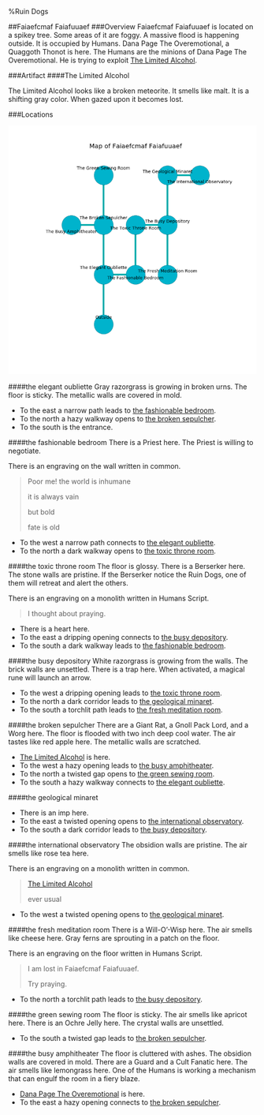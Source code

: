 %Ruin Dogs

##Faiaefcmaf Faiafuuaef
###Overview
Faiaefcmaf Faiafuuaef is located on a spikey tree. Some areas of it are foggy. A massive flood is happening outside. It is occupied by Humans. <a name="Dana-Page-The-Overemotional"></a>Dana Page The Overemotional, a Quaggoth Thonot is here. The Humans are the minions of Dana Page The Overemotional. He  is trying to exploit [The Limited Alcohol](#The-Limited-Alcohol). 



###Artifact
####<a name="The-Limited-Alcohol"></a>The Limited Alcohol


The Limited Alcohol looks like a broken meteorite. It smells like malt. It is a shifting gray color. When gazed upon it becomes lost. 





###Locations


![](../v2/images/Faiaefcmaf-Faiafuuaef.png)

####<a name="the-elegant-oubliette"></a>the elegant oubliette
Gray razorgrass is growing in broken urns. The floor is sticky. The metallic walls are covered in mold. 



* To the east a narrow path leads to [the fashionable bedroom](#the-fashionable-bedroom).
* To the north a hazy walkway opens to [the broken sepulcher](#the-broken-sepulcher).
* To the south is the entrance.


####<a name="the-fashionable-bedroom"></a>the fashionable bedroom
There is a Priest here. The Priest is willing to negotiate. 

There is an engraving on the wall written in common. 

> Poor me! the world is inhumane
>
> it is always vain
>
> but bold
>
> fate is old
>


* To the west a narrow path connects to [the elegant oubliette](#the-elegant-oubliette).
* To the north a dark walkway opens to [the toxic throne room](#the-toxic-throne-room).


####<a name="the-toxic-throne-room"></a>the toxic throne room
The floor is glossy. There is a Berserker here. The stone walls are pristine. If the Berserker notice the Ruin Dogs, one of them will retreat and alert the others. 

There is an engraving on a monolith written in Humans Script. 

> I thought about praying.
>


* There is a heart here.
* To the east a dripping opening connects to [the busy depository](#the-busy-depository).
* To the south a dark walkway leads to [the fashionable bedroom](#the-fashionable-bedroom).


####<a name="the-busy-depository"></a>the busy depository
White razorgrass is growing from the walls. The brick walls are unsettled. There is a trap here. When activated, a magical rune will launch an arrow. 



* To the west a dripping opening leads to [the toxic throne room](#the-toxic-throne-room).
* To the north a dark corridor leads to [the geological minaret](#the-geological-minaret).
* To the south a torchlit path leads to [the fresh meditation room](#the-fresh-meditation-room).


####<a name="the-broken-sepulcher"></a>the broken sepulcher
There are a Giant Rat, a Gnoll Pack Lord, and a Worg here. The floor is flooded with two inch deep cool water. The air tastes like red apple here. The metallic walls are scratched. 



* [The Limited Alcohol](#The-Limited-Alcohol) is here.
* To the west a hazy opening leads to [the busy amphitheater](#the-busy-amphitheater).
* To the north a twisted gap opens to [the green sewing room](#the-green-sewing-room).
* To the south a hazy walkway connects to [the elegant oubliette](#the-elegant-oubliette).


####<a name="the-geological-minaret"></a>the geological minaret




* There is an imp here.
* To the east a twisted opening opens to [the international observatory](#the-international-observatory).
* To the south a dark corridor leads to [the busy depository](#the-busy-depository).


####<a name="the-international-observatory"></a>the international observatory
The obsidion walls are pristine. The air smells like rose tea here. 

There is an engraving on a monolith written in common. 

> [The Limited Alcohol](#The-Limited-Alcohol)
>
> ever usual
>


* To the west a twisted opening opens to [the geological minaret](#the-geological-minaret).


####<a name="the-fresh-meditation-room"></a>the fresh meditation room
There is a Will-O’-Wisp here. The air smells like cheese here. Gray ferns are sprouting in a patch on the floor. 

There is an engraving on the floor written in Humans Script. 

> I am lost in Faiaefcmaf Faiafuuaef.
>
> Try praying.
>


* To the north a torchlit path leads to [the busy depository](#the-busy-depository).


####<a name="the-green-sewing-room"></a>the green sewing room
The floor is sticky. The air smells like apricot here. There is an Ochre Jelly here. The crystal walls are unsettled. 



* To the south a twisted gap leads to [the broken sepulcher](#the-broken-sepulcher).


####<a name="the-busy-amphitheater"></a>the busy amphitheater
The floor is cluttered with ashes. The obsidion walls are covered in mold. There are a Guard and a Cult Fanatic here. The air smells like lemongrass here. One of the Humans is working a mechanism that can engulf the room in a fiery blaze. 



* [Dana Page The Overemotional](#Dana-Page-The-Overemotional) is here.
* To the east a hazy opening connects to [the broken sepulcher](#the-broken-sepulcher).



